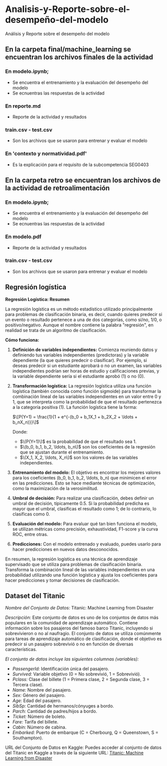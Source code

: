 # Analisis-y-Reporte-sobre-el-desempeño-del-modelo
Análisis y Reporte sobre el desempeño del modelo

## En la carpeta final/machine_learning se encuentran los archivos finales de la actividad

### En modelo.ipynb;
- Se encuentra el entrenamiento y la evaluación del desempeño del modelo
- Se ecnuentras las respuestas de la actividad

### En reporte.md
- Reporte de la actividad y resultados

### train.csv - test.csv
- Son los archivos que se usaron para entrenar y evaluar el modelo

### En 'contexto y normatividad.pdf'
- Es la explicación para el requisito de la subcompetencia SEG0403

## En la carpeta retro se encuentran los archivos de la actividad de retroalimentación

### En modelo.ipynb;
- Se encuentra el entrenamiento y la evaluación del desempeño del modelo
- Se ecnuentras las respuestas de la actividad

### En modelo.pdf
- Reporte de la actividad y resultados

### train.csv - test.csv
- Son los archivos que se usaron para entrenar y evaluar el modelo

## Regresión logística

**Regresión Logística: Resumen**

La regresión logística es un método estadístico utilizado principalmente para problemas de clasificación binaria, es decir, cuando quieres predecir si un evento o resultado pertenece a una de dos categorías, como sí/no, 1/0, o positivo/negativo. Aunque el nombre contiene la palabra "regresión", en realidad se trata de un algoritmo de clasificación.

**Cómo funciona:**

1. **Definición de variables independientes:** Comienza reuniendo datos y definiendo tus variables independientes (predictoras) y la variable dependiente (la que quieres predecir o clasificar). Por ejemplo, si deseas predecir si un estudiante aprobará o no un examen, las variables independientes podrían ser horas de estudio y calificaciones previas, y la variable dependiente sería si el estudiante aprobó (1) o no (0).

2. **Transformación logística:** La regresión logística utiliza una función logística (también conocida como función sigmoide) para transformar la combinación lineal de las variables independientes en un valor entre 0 y 1, que se interpreta como la probabilidad de que el resultado pertenezca a la categoría positiva (1). La función logística tiene la forma:

   $\[P(Y=1) = \frac{1}{1 + e^{-(b_0 + b_1X_1 + b_2X_2 + \ldots + b_nX_n)}}\]$

   Donde:
   - $\(P(Y=1)\)$ es la probabilidad de que el resultado sea 1.
   - $\(b_0, b_1, b_2, \ldots, b_n\)$ son los coeficientes de la regresión que se ajustan durante el entrenamiento.
   - $\(X_1, X_2, \ldots, X_n\)$ son los valores de las variables independientes.

3. **Entrenamiento del modelo:** El objetivo es encontrar los mejores valores para los coeficientes \(b_0, b_1, b_2, \ldots, b_n\) que minimicen el error en las predicciones. Esto se hace mediante técnicas de optimización, como la maximización de la verosimilitud.

4. **Umbral de decisión:** Para realizar una clasificación, debes definir un umbral de decisión, típicamente 0.5. Si la probabilidad predicha es mayor que el umbral, clasificas el resultado como 1; de lo contrario, lo clasificas como 0.

5. **Evaluación del modelo:** Para evaluar qué tan bien funciona el modelo, se utilizan métricas como precisión, exhaustividad, F1-score y la curva ROC, entre otras.

6. **Predicciones:** Con el modelo entrenado y evaluado, puedes usarlo para hacer predicciones en nuevos datos desconocidos.

En resumen, la regresión logística es una técnica de aprendizaje supervisado que se utiliza para problemas de clasificación binaria. Transforma la combinación lineal de las variables independientes en una probabilidad utilizando una función logística y ajusta los coeficientes para hacer predicciones y tomar decisiones de clasificación.

## Dataset del Titanic

*Nombre del Conjunto de Datos:* Titanic: Machine Learning from Disaster

*Descripción:*
Este conjunto de datos es uno de los conjuntos de datos más populares en la comunidad de aprendizaje automático. Contiene información sobre los pasajeros del famoso barco Titanic, incluyendo si sobrevivieron o no al naufragio. El conjunto de datos se utiliza comúnmente para tareas de aprendizaje automático de clasificación, donde el objetivo es predecir si un pasajero sobrevivió o no en función de diversas características.

*El conjunto de datos incluye las siguientes columnas (variables):*

- *PassengerId:* Identificación única del pasajero.
- *Survived:* Variable objetivo (0 = No sobrevivió, 1 = Sobrevivió).
- *Pclass:* Clase del billete (1 = Primera clase, 2 = Segunda clase, 3 = Tercera clase).
- *Name:* Nombre del pasajero.
- *Sex:* Género del pasajero.
- *Age:* Edad del pasajero.
- *SibSp:* Cantidad de hermanos/cónyuges a bordo.
- *Parch:* Cantidad de padres/hijos a bordo.
- *Ticket:* Número de boleto.
- *Fare:* Tarifa del billete.
- *Cabin:* Número de cabina.
- *Embarked:* Puerto de embarque (C = Cherbourg, Q = Queenstown, S = Southampton).

URL del Conjunto de Datos en Kaggle:
Puedes acceder al conjunto de datos del Titanic en Kaggle a través de la siguiente URL: [Titanic: Machine Learning from Disaster](https://www.kaggle.com/competitions/titanic)